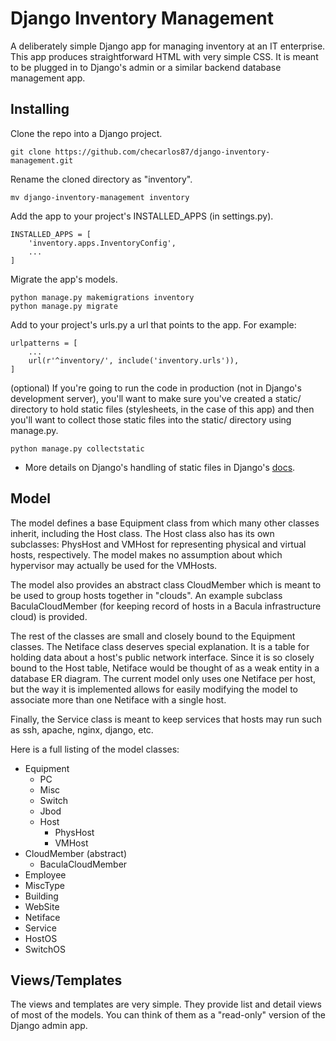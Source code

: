 # Django Inventory Management
A deliberately simple Django app for managing inventory at an IT enterprise. This app produces straightforward HTML with very simple CSS.  It is meant to be plugged in to Django's admin or a similar backend database management app.

## Installing
Clone the repo into a Django project.

```
git clone https://github.com/checarlos87/django-inventory-management.git
```

Rename the cloned directory as "inventory".
```
mv django-inventory-management inventory
```

Add the app to your project's INSTALLED_APPS (in settings.py).
```
INSTALLED_APPS = [ 
    'inventory.apps.InventoryConfig',
    ...
]
```

Migrate the app's models.
```
python manage.py makemigrations inventory
python manage.py migrate
```

Add to your project's urls.py a url that points to the app.  For example:
```
urlpatterns = [
    ...
    url(r'^inventory/', include('inventory.urls')),
]
```

(optional) If you're going to run the code in production (not in Django's development server), you'll want to make sure you've created a static/ directory to hold static files (stylesheets, in the case of this app) and then you'll want to collect those static files into the static/ directory using manage.py.
```
python manage.py collectstatic
```
  
  * More details on Django's handling of static files in Django's [docs](https://docs.djangoproject.com/en/1.9/howto/static-files/#deployment).

## Model
The model defines a base Equipment class from which many other classes inherit, including the Host class.  The Host class also has its own subclasses: PhysHost and VMHost for representing physical and virtual hosts, respectively.  The model makes no assumption about which hypervisor may actually be used for the VMHosts.  

The model also provides an abstract class CloudMember which is meant to be used to group hosts together in "clouds".  An example subclass BaculaCloudMember (for keeping record of hosts in a Bacula infrastructure cloud) is provided. 

The rest of the classes are small and closely bound to the Equipment classes.  The Netiface class deserves special explanation.  It is a table for holding data about a host's public network interface.  Since it is so closely bound to the Host table, Netiface would be thought of as a weak entity in a database ER diagram.  The current model only uses one Netiface per host, but the way it is implemented allows for easily modifying the model to associate more than one Netiface with a single host.

Finally, the Service class is meant to keep services that hosts may run such as ssh, apache, nginx, django, etc.

Here is a full listing of the model classes:
* Equipment
  * PC
  * Misc
  * Switch
  * Jbod
  * Host
    * PhysHost
    * VMHost
* CloudMember (abstract)
  * BaculaCloudMember
* Employee
* MiscType
* Building
* WebSite
* Netiface
* Service
* HostOS
* SwitchOS

## Views/Templates
The views and templates are very simple.  They provide list and detail views of most of the models.  You can think of them as a "read-only" version of the Django admin app.
